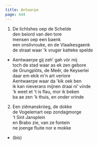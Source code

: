 ```yaml
---
title: Antwarpe
page: 444
---  
```


1.  De lichtshes oep de Schelde  
den beiord van den tore  
mensen oep een baenk  
een onslivrouke, en de Vlaaikesgaenk  
de straat waar 'k vruger katteke spelde  
   
- Aentwaerpe gij zeh’ gah vör mij  
toch de stad waar as ek zen gebore  
de Grungplöts, de Meêr, de Keyserlei  
daar em ekik m'n art verlore  
Aentwaerpe waar da 'kik oek ben  
ik kan nieverans mijnen draai ni’ vinde  
'k weet et 't is flau, mor ik beken  
ba ae zen 'k thuis, en onder vrinde  
   
   
2. Een ziêmanskróeg, de dokke  
de Vogelemart oep zondagmorge  
’t Sint Jansplein  
en Brabo zie, van ze fontein  
ne joenge fluite nor e mokke  

- (bis)  